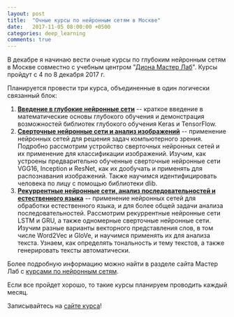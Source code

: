 ```yaml
---
layout: post
title:  "Очные курсы по нейронным сетям в Москве"
date:   2017-11-05 08:00:00 +0500
categories: deep_learning
comments: true
---
```

В декабре я начинаю вести очные курсы по глубоким нейронным сетям в Москве совместно с учебным центром "[Диона Мастер Лаб](http://www.masterlab.ru/)". Курсы пройдут с 4 по 8 декабря 2017 г. 

Планируется провести три курса, объединенные в один логически связанный блок:

1. [**Введение в глубокие нейронные сети**](http://www.masterlab.ru/course/NVD/6123.html) -- краткое введение в математические основы глубокого обучения и демонстрация возможностей библиотек глубокого обучения Keras и TensorFlow.
2. [**Сверточные нейронные сети и анализ изображений**](http://www.masterlab.ru/course/NVD/6124.html) -- применение нейронных сетей для решения задач компьютерного зрения. Подробно рассмотрим устройство сверточных нейронных сетей и их применение для классификации изображений. Изучим, как устроены предварительно обученные сверточные нейронные сети VGG16, Inception и ResNet, как их дообучать и применять для распознавания изображений. Также научимся идентифицировать человека по лицу с помощью библиотеки dlib.
3. [**Рекуррентные нейронные сети, анализ последовательностей и естественного языка**](http://www.masterlab.ru/course/NVD/6125.html) -- применение нейронных сетей для обработки естественного языка, и для более общей задачи анализа последовательностей. Рассмотрим рекуррентные нейронные сети LSTM и GRU, а также одномерные сверточные нейронные сети. Изучим разные варианты векторного представления слов, в том числе Word2Vec и GloVe, и научимся применять их для анализа текста. Узнаем, как определять тональность и тему текстов, а также генерировать тексты автоматически. 

Более подробную информацию можно найти в разделе сайта Мастер Лаб с [курсами по нейронным сетям](http://www.masterlab.ru/course/NVD/).

Если все пройдет хорошо, то такие курсы планируем проводить каждый месяц.

Записывайтесь на [сайте курса](http://www.masterlab.ru/course/NVD/6143.html)!


